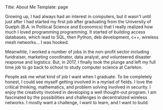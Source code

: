 Title: About Me
Template: page

Growing up, I had always had an interest in computers, but it wasn't until just after I had started my first job after graduating from the University of Guelph (B.A. in Political Science and Economics) that I really realized how much I loved programming programming. It started of building access databases, which lead to SQL, then Python, deb development, c++, wireless mesh networks... I was hooked.

Meanwhile, I worked a number of jobs in the non-profit sector including fundraiser, marketing coordinator, data analyst, and volunteered disaster response and logistics. But, in 2017, I finally took the plunge and left my full time job to go back to school to study computer science at Carleton.

People ask me what kind of job I want when I graduate. To be completely honest, I could see myself getting involved in a myriad of fields. I love the critical thinking, mathematics, and problem solving involved in security. I enjoy the creativity involved in developing a well thought-out program. I am fascinated by the possibilities and challenges in decentralized wireless networks. I mostly want a challenge, I want to learn, and I want to build.
